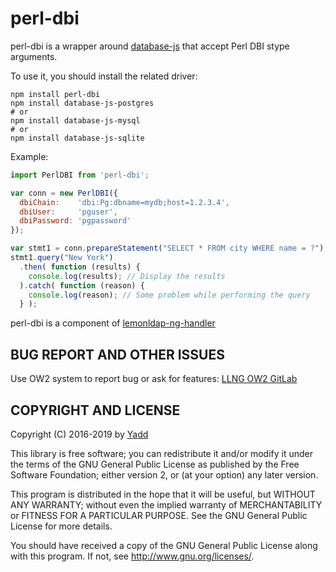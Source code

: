 # perl-dbi

perl-dbi is a wrapper around [database-js](https://github.com/mlaanderson/database-js#readme)
that accept Perl DBI stype arguments.

To use it, you should install the related driver:
```shell
npm install perl-dbi
npm install database-js-postgres
# or
npm install database-js-mysql
# or
npm install database-js-sqlite
```

Example:
```js
import PerlDBI from 'perl-dbi';

var conn = new PerlDBI({
  dbiChain:    'dbi:Pg:dbname=mydb;host=1.2.3.4',
  dbiUser:     'pguser',
  dbiPassword: 'pgpassword'
});

var stmt1 = conn.prepareStatement("SELECT * FROM city WHERE name = ?");
stmt1.query("New York")
  .then( function (results) {
    console.log(results); // Display the results
  ).catch( function (reason) {
    console.log(reason); // Some problem while performing the query
  } );
```

perl-dbi is a component of [lemonldap-ng-handler](https://www.npmjs.com/package/lemonldap-ng-handler)

## BUG REPORT AND OTHER ISSUES

Use OW2 system to report bug or ask for features:
[LLNG OW2 GitLab](https://gitlab.ow2.org/lemonldap-ng/lemonldap-ng/issues)

## COPYRIGHT AND LICENSE

Copyright (C) 2016-2019 by [Yadd](mailto:yadd@debian.org)

This library is free software; you can redistribute it and/or modify
it under the terms of the GNU General Public License as published by
the Free Software Foundation; either version 2, or (at your option)
any later version.

This program is distributed in the hope that it will be useful,
but WITHOUT ANY WARRANTY; without even the implied warranty of
MERCHANTABILITY or FITNESS FOR A PARTICULAR PURPOSE.  See the
GNU General Public License for more details.

You should have received a copy of the GNU General Public License
along with this program.  If not, see http://www.gnu.org/licenses/.
